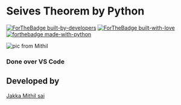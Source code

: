 # Seives Theorem by Python
[![ForTheBadge built-by-developers](http://ForTheBadge.com/images/badges/built-by-developers.svg)](https://GitHub.com/Mithilsai/)
[![ForTheBadge built-with-love](http://ForTheBadge.com/images/badges/built-with-love.svg)](https://GitHub.com/Mithilsai/)
[![forthebadge made-with-python](http://ForTheBadge.com/images/badges/made-with-python.svg)](https://www.python.org/)

![pic from Mithil](https://upload.wikimedia.org/wikipedia/commons/thumb/0/0a/Python.svg/270px-Python.svg.png?raw=true)

### Done over VS Code

## Developed by 
[Jakka Mithil sai](https://www.linkedin.com/in/mithil1729/)
